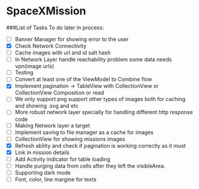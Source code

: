 #  SpaceXMission

###List of Tasks To do later in process:
- [ ] Banner Manager for showing error to the user
- [x] Check Network Connectivity
- [ ] Cache images with url and id salt hash
- [ ] In Network Layer handle reachability problem some data needs vpn(image urls)
- [ ] Testing
- [ ] Convert at least one of the ViewModel to Combine flow
- [x] Implement pagination -> TableView with CollectionView or CollectionView Composition or read
- [ ] We only support png support other types of images both for caching and showing .svg and etc
- [ ] More robust network layer specially for handling different http response code
- [ ] Making Network layer a target 
- [ ] Implement saving to file manager as a cache for images
- [ ] CollectionView for showing missions images
- [x] Refresh ability and check if pagination is working correctly as it must
- [x] Link in mission details
- [ ] Add Activity indicator for table loading
- [ ] Handle purging data from cells after they left the visibleArea.
- [ ] Supporting dark mode
- [ ] Font, color, line margine for texts
